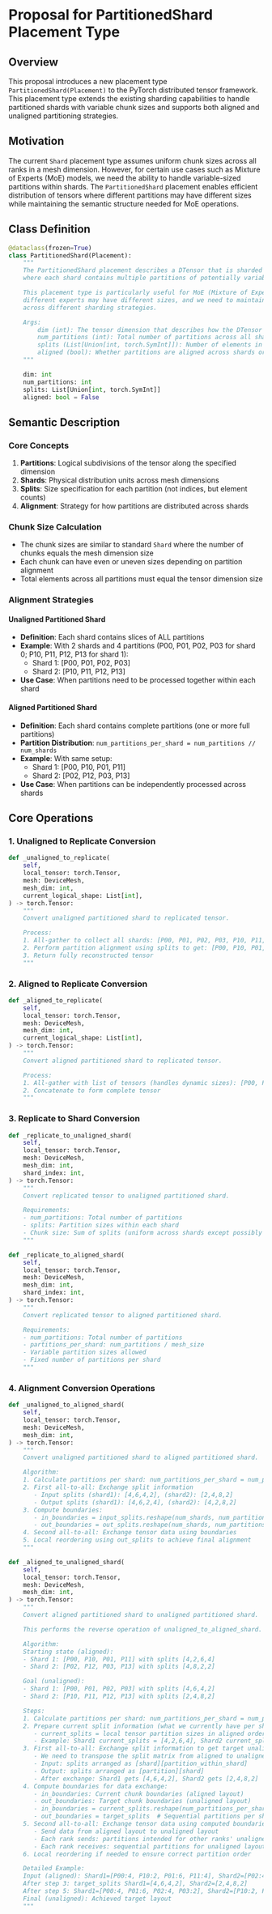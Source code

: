 # Proposal for PartitionedShard Placement Type

## Overview

This proposal introduces a new placement type `PartitionedShard(Placement)` to the PyTorch distributed tensor framework. This placement type extends the existing sharding capabilities to handle partitioned shards with variable chunk sizes and supports both aligned and unaligned partitioning strategies.

## Motivation

The current `Shard` placement type assumes uniform chunk sizes across all ranks in a mesh dimension. However, for certain use cases such as Mixture of Experts (MoE) models, we need the ability to handle variable-sized partitions within shards. The `PartitionedShard` placement enables efficient distribution of tensors where different partitions may have different sizes while maintaining the semantic structure needed for MoE operations.

## Class Definition

```python
@dataclass(frozen=True)
class PartitionedShard(Placement):
    """
    The PartitionedShard placement describes a DTensor that is sharded on a tensor dimension
    where each shard contains multiple partitions of potentially variable sizes.

    This placement type is particularly useful for MoE (Mixture of Experts) models where
    different experts may have different sizes, and we need to maintain partition alignment
    across different sharding strategies.

    Args:
        dim (int): The tensor dimension that describes how the DTensor is sharded
        num_partitions (int): Total number of partitions across all shards
        splits (List[Union[int, torch.SymInt]]): Number of elements in each partition
        aligned (bool): Whether partitions are aligned across shards or not
    """

    dim: int
    num_partitions: int
    splits: List[Union[int, torch.SymInt]]
    aligned: bool = False
```

## Semantic Description

### Core Concepts

1. **Partitions**: Logical subdivisions of the tensor along the specified dimension
2. **Shards**: Physical distribution units across mesh dimensions
3. **Splits**: Size specification for each partition (not indices, but element counts)
4. **Alignment**: Strategy for how partitions are distributed across shards

### Chunk Size Calculation
- The chunk sizes are similar to standard `Shard` where the number of chunks equals the mesh dimension size
- Each chunk can have even or uneven sizes depending on partition alignment
- Total elements across all partitions must equal the tensor dimension size

### Alignment Strategies

#### Unaligned Partitioned Shard
- **Definition**: Each shard contains slices of ALL partitions
- **Example**: With 2 shards and 4 partitions (P00, P01, P02, P03 for shard 0; P10, P11, P12, P13 for shard 1):
  - Shard 1: [P00, P01, P02, P03]
  - Shard 2: [P10, P11, P12, P13]
- **Use Case**: When partitions need to be processed together within each shard

#### Aligned Partitioned Shard
- **Definition**: Each shard contains complete partitions (one or more full partitions)
- **Partition Distribution**: `num_partitions_per_shard = num_partitions // num_shards`
- **Example**: With same setup:
  - Shard 1: [P00, P10, P01, P11]
  - Shard 2: [P02, P12, P03, P13]
- **Use Case**: When partitions can be independently processed across shards

## Core Operations

### 1. Unaligned to Replicate Conversion

```python
def _unaligned_to_replicate(
    self,
    local_tensor: torch.Tensor,
    mesh: DeviceMesh,
    mesh_dim: int,
    current_logical_shape: List[int],
) -> torch.Tensor:
    """
    Convert unaligned partitioned shard to replicated tensor.

    Process:
    1. All-gather to collect all shards: [P00, P01, P02, P03, P10, P11, P12, P13]
    2. Perform partition alignment using splits to get: [P00, P10, P01, P11, P02, P12, P03, P13]
    3. Return fully reconstructed tensor
    """
```

### 2. Aligned to Replicate Conversion

```python
def _aligned_to_replicate(
    self,
    local_tensor: torch.Tensor,
    mesh: DeviceMesh,
    mesh_dim: int,
    current_logical_shape: List[int],
) -> torch.Tensor:
    """
    Convert aligned partitioned shard to replicated tensor.

    Process:
    1. All-gather with list of tensors (handles dynamic sizes): [P00, P10, P01, P11, P02, P12, P03, P13]
    2. Concatenate to form complete tensor
    """
```

### 3. Replicate to Shard Conversion

```python
def _replicate_to_unaligned_shard(
    self,
    local_tensor: torch.Tensor,
    mesh: DeviceMesh,
    mesh_dim: int,
    shard_index: int,
) -> torch.Tensor:
    """
    Convert replicated tensor to unaligned partitioned shard.

    Requirements:
    - num_partitions: Total number of partitions
    - splits: Partition sizes within each shard
    - Chunk size: Sum of splits (uniform across shards except possibly last)
    """

def _replicate_to_aligned_shard(
    self,
    local_tensor: torch.Tensor,
    mesh: DeviceMesh,
    mesh_dim: int,
    shard_index: int,
) -> torch.Tensor:
    """
    Convert replicated tensor to aligned partitioned shard.

    Requirements:
    - num_partitions: Total number of partitions
    - partitions_per_shard: num_partitions / mesh_size
    - Variable partition sizes allowed
    - Fixed number of partitions per shard
    """
```

### 4. Alignment Conversion Operations

```python
def _unaligned_to_aligned_shard(
    self,
    local_tensor: torch.Tensor,
    mesh: DeviceMesh,
    mesh_dim: int,
) -> torch.Tensor:
    """
    Convert unaligned partitioned shard to aligned partitioned shard.

    Algorithm:
    1. Calculate partitions per shard: num_partitions_per_shard = num_partitions / mesh_size
    2. First all-to-all: Exchange split information
       - Input splits (shard1): [4,6,4,2], (shard2): [2,4,8,2]
       - Output splits (shard1): [4,6,2,4], (shard2): [4,2,8,2]
    3. Compute boundaries:
       - in_boundaries = input_splits.reshape(num_shards, num_partitions_per_shard).sum(dim=1)
       - out_boundaries = out_splits.reshape(num_shards, num_partitions_per_shard).sum(dim=1)
    4. Second all-to-all: Exchange tensor data using boundaries
    5. Local reordering using out_splits to achieve final alignment
    """

def _aligned_to_unaligned_shard(
    self,
    local_tensor: torch.Tensor,
    mesh: DeviceMesh,
    mesh_dim: int,
) -> torch.Tensor:
    """
    Convert aligned partitioned shard to unaligned partitioned shard.

    This performs the reverse operation of unaligned_to_aligned_shard.

    Algorithm:
    Starting state (aligned):
    - Shard 1: [P00, P10, P01, P11] with splits [4,2,6,4]
    - Shard 2: [P02, P12, P03, P13] with splits [4,8,2,2]

    Goal (unaligned):
    - Shard 1: [P00, P01, P02, P03] with splits [4,6,4,2]
    - Shard 2: [P10, P11, P12, P13] with splits [2,4,8,2]

    Steps:
    1. Calculate partitions per shard: num_partitions_per_shard = num_partitions / mesh_size
    2. Prepare current split information (what we currently have per shard)
       - current_splits = local tensor partition sizes in aligned order
       - Example: Shard1 current_splits = [4,2,6,4], Shard2 current_splits = [4,8,2,2]
    3. First all-to-all: Exchange split information to get target unaligned splits
       - We need to transpose the split matrix from aligned to unaligned layout
       - Input: splits arranged as [shard][partition_within_shard]
       - Output: splits arranged as [partition][shard]
       - After exchange: Shard1 gets [4,6,4,2], Shard2 gets [2,4,8,2]
    4. Compute boundaries for data exchange:
       - in_boundaries: Current chunk boundaries (aligned layout)
       - out_boundaries: Target chunk boundaries (unaligned layout)
       - in_boundaries = current_splits.reshape(num_partitions_per_shard, num_shards).sum(dim=0)
       - out_boundaries = target_splits  # Sequential partitions per shard
    5. Second all-to-all: Exchange tensor data using computed boundaries
       - Send data from aligned layout to unaligned layout
       - Each rank sends: partitions intended for other ranks' unaligned layout
       - Each rank receives: sequential partitions for unaligned layout
    6. Local reordering if needed to ensure correct partition order

    Detailed Example:
    Input (aligned): Shard1=[P00:4, P10:2, P01:6, P11:4], Shard2=[P02:4, P12:8, P03:2, P13:2]
    After step 3: target_splits Shard1=[4,6,4,2], Shard2=[2,4,8,2]
    After step 5: Shard1=[P00:4, P01:6, P02:4, P03:2], Shard2=[P10:2, P11:4, P12:8, P13:2]
    Final (unaligned): Achieved target layout
    """
```
